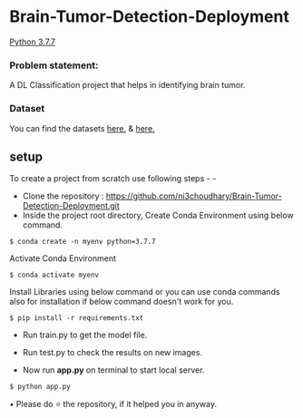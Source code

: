 # Brain-Tumor-Detection-Deployment

[Python 3.7.7](https://img.shields.io/badge/Python-3.7.7-brightgreen.svg)

### Problem statement:
A DL Classification project that helps in identifying brain tumor.

### Dataset
You can find the datasets [here.](https://www.kaggle.com/datasets/ahmedhamada0/brain-tumor-detection) & [here.](https://www.kaggle.com/datasets/navoneel/brain-mri-images-for-brain-tumor-detection)

## setup
To create a project from scratch use following steps - -

- Clone the repository : https://github.com/ni3choudhary/Brain-Tumor-Detection-Deployment.git
- Inside the project root directory, Create Conda Environment using below command.
```console
$ conda create -n myenv python=3.7.7
``` 

Activate Conda Environment
```console
$ conda activate myenv
```
Install Libraries using below command or you can use conda commands also for installation if below command doesn't work for you.
```console
$ pip install -r requirements.txt
```
- Run train.py to get the model file.

- Run test.py to check the results on new images.

- Now  run **app.py** on terminal to start local server.
```console
$ python app.py
```
• Please do ⭐ the repository, if it helped you in anyway.


